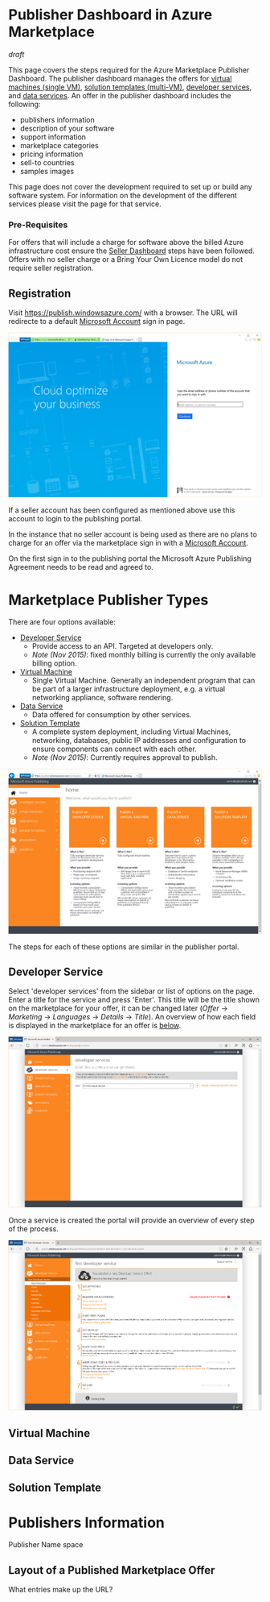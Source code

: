 # Publisher Dashboard in Azure Marketplace

*draft*

This page covers the steps required for the Azure Marketplace Publisher Dashboard. The publisher dashboard manages the offers for [virtual machines (single VM)](Single-vm.md), [solution templates (multi-VM)](Multi-vm.md), [developer services](Developers-services.md), and [data services](Data-services.md). An offer in the publisher dashboard includes the following:

- publishers information
- description of your software
- support information
- marketplace categories
- pricing information
- sell-to countries
- samples images 

This page does not cover the development required to set up or build any software system. For information on the development of the different services please visit the page for that service.

### Pre-Requisites

For offers that will include a charge for software above the billed Azure infrastructure cost ensure the [Seller Dashboard](Seller-Dashboard.md) steps have been followed. Offers with no seller charge or a Bring Your Own Licence model do not require seller registration. 

## Registration

Visit https://publish.windowsazure.com/ with a browser. The URL will redirecte to a default [Microsoft Account](http://windows.microsoft.com/en-GB/windows-live/sign-in-what-is-microsoft-account) sign in page.

![Microsoft Account Default Sign-in Page](images/standard-sign-in-page.png)

If a seller account has been configured as mentioned above use this account to login to the publishing portal.

In the instance that no seller account is being used as there are no plans to charge for an offer via the marketplace sign in with a [Microsoft Account](http://windows.microsoft.com/en-GB/windows-live/sign-in-what-is-microsoft-account).

On the first sign in to the publishing portal the Microsoft Azure Publishing Agreement needs to be read and agreed to.

# Marketplace Publisher Types

There are four options available:

- [Developer Service](Developers-services.md)
    - Provide access to an API. Targeted at developers only.
    - *Note (Nov 2015)*: fixed monthly billing is currently the only available billing option.
- [Virtual Machine](Single-vm.md)
    - Single Virtual Machine. Generally an independent program that can be part of a larger infrastructure deployment, e.g. a virtual networking appliance, software rendering. 
- [Data Service](Data-services.md)
    - Data offered for consumption by other services. 
- [Solution Template](Multi-vm.md)
    - A complete system deployment, including Virtual Machines, networking, databases, public IP addresses and configuration to ensure components can connect with each other. 
    - *Note (Nov 2015)*: Currently requires approval to publish.


![Azure Marketplace Publisher Portal Homepage](images/azure-publisher-portal-homepage.png)

The steps for each of these options are similar in the publisher portal. 

## Developer Service

Select 'developer services' from the sidebar or list of options on the page. Enter a title for the service and press 'Enter'. This title will be the title shown on the marketplace for your offer, it can be changed later (*Offer* -> *Marketing* -> *Languages* -> *Details* -> *Title*). An overview of how each field is displayed in the marketplace for an offer is [below](#offer-layout).

![Azure Marketplace Publisher Portal Developer Services Title](images/azure-publisher-portal-dev-service-title.png)

Once a service is created the portal will provide an overview of every step of the process.

![Azure Marketplace Publisher Portal Developer Services Overview](images/azure-publisher-portal-dev-service-overview.png)


## Virtual Machine


## Data Service


## Solution Template


# Publishers Information

Publisher Name space

## <a name="offer-layout"></a>Layout of a Published Marketplace Offer

What entries make up the URL?